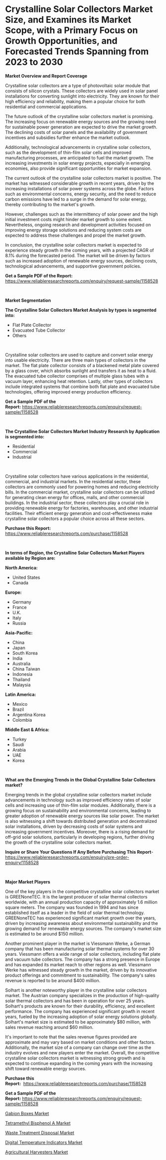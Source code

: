 <p><h1>Crystalline Solar Collectors Market Size, and Examines its Market Scope, with a Primary Focus on Growth Opportunities, and Forecasted Trends Spanning from 2023 to 2030</h1></p><p><strong>Market Overview and Report Coverage</strong></p>
<p><p>Crystalline solar collectors are a type of photovoltaic solar module that consists of silicon crystals. These collectors are widely used in solar panel installations for converting sunlight into electricity. They are known for their high efficiency and reliability, making them a popular choice for both residential and commercial applications.</p><p>The future outlook of the crystalline solar collectors market is promising. The increasing focus on renewable energy sources and the growing need for sustainable power generation are expected to drive the market growth. The declining costs of solar panels and the availability of government incentives and subsidies further enhance the market outlook.</p><p>Additionally, technological advancements in crystalline solar collectors, such as the development of thin-film solar cells and improved manufacturing processes, are anticipated to fuel the market growth. The increasing investments in solar energy projects, especially in emerging economies, also provide significant opportunities for market expansion.</p><p>The current outlook of the crystalline solar collectors market is positive. The market has witnessed considerable growth in recent years, driven by the increasing installations of solar power systems across the globe. Factors such as environmental concerns, energy security, and the need to reduce carbon emissions have led to a surge in the demand for solar energy, thereby contributing to the market's growth.</p><p>However, challenges such as the intermittency of solar power and the high initial investment costs might hinder market growth to some extent. Nevertheless, ongoing research and development activities focused on improving energy storage solutions and reducing system costs are expected to address these challenges and propel the market growth.</p><p>In conclusion, the crystalline solar collectors market is expected to experience steady growth in the coming years, with a projected CAGR of 8.1% during the forecasted period. The market will be driven by factors such as increased adoption of renewable energy sources, declining costs, technological advancements, and supportive government policies.</p></p>
<p><strong>Get a Sample PDF of the Report:</strong> <a href="https://www.reliableresearchreports.com/enquiry/request-sample/1158528">https://www.reliableresearchreports.com/enquiry/request-sample/1158528</a></p>
<p>&nbsp;</p>
<p><strong>Market Segmentation</strong></p>
<p><strong>The Crystalline Solar Collectors Market Analysis by types is segmented into:</strong></p>
<p><ul><li>Flat Plate Collector</li><li>Evacuated Tube Collector</li><li>Others</li></ul></p>
<p>&nbsp;</p>
<p><p>Crystalline solar collectors are used to capture and convert solar energy into usable electricity. There are three main types of collectors in the market. The flat plate collector consists of a blackened metal plate covered by a glass cover, which absorbs sunlight and transfers it as heat to a fluid. The evacuated tube collector comprises of multiple glass tubes with a vacuum layer, enhancing heat retention. Lastly, other types of collectors include integrated systems that combine both flat plate and evacuated tube technologies, offering improved energy production efficiency.</p></p>
<p><strong>Get a Sample PDF of the Report:</strong>&nbsp;<a href="https://www.reliableresearchreports.com/enquiry/request-sample/1158528">https://www.reliableresearchreports.com/enquiry/request-sample/1158528</a></p>
<p>&nbsp;</p>
<p><strong>The Crystalline Solar Collectors Market Industry Research by Application is segmented into:</strong></p>
<p><ul><li>Residential</li><li>Commercial</li><li>Industrial</li></ul></p>
<p>&nbsp;</p>
<p><p>Crystalline solar collectors have various applications in the residential, commercial, and industrial markets. In the residential sector, these collectors are commonly used for powering homes and reducing electricity bills. In the commercial market, crystalline solar collectors can be utilized for generating clean energy for offices, malls, and other commercial buildings. In the industrial sector, these collectors play a crucial role in providing renewable energy for factories, warehouses, and other industrial facilities. Their efficient energy generation and cost-effectiveness make crystalline solar collectors a popular choice across all these sectors.</p></p>
<p><strong>Purchase this Report:</strong>&nbsp; <a href="https://www.reliableresearchreports.com/purchase/1158528">https://www.reliableresearchreports.com/purchase/1158528</a></p>
<p>&nbsp;</p>
<p><strong>In terms of Region, the Crystalline Solar Collectors Market Players available by Region are:</strong></p>
<p>
    <p> <strong> North America: </strong>
        <ul>
            <li>United States</li>
            <li>Canada</li>
        </ul>
        </p> 
    <p> <strong> Europe: </strong>
        <ul>
            <li>Germany</li>
            <li>France</li>
            <li>U.K.</li>
            <li>Italy</li>
            <li>Russia</li>
        </ul>
        </p> 
    <p> <strong> Asia-Pacific: </strong>
        <ul>
            <li>China</li>
            <li>Japan</li>
            <li>South Korea</li>
            <li>India</li>
            <li>Australia</li>
            <li>China Taiwan</li>
            <li>Indonesia</li>
            <li>Thailand</li>
            <li>Malaysia</li>
        </ul>
        </p> 
    <p> <strong> Latin America: </strong>
        <ul>
            <li>Mexico</li>
            <li>Brazil</li>
            <li>Argentina Korea</li>
            <li>Colombia</li>
        </ul>
        </p> 
    <p> <strong> Middle East & Africa: </strong>
        <ul>
            <li>Turkey</li>
            <li>Saudi</li>
            <li>Arabia</li>
            <li>UAE</li>
            <li>Korea</li>
        </ul>
    </p>
    </p>
<p>&nbsp;</p>
<p><strong>What are the Emerging Trends in the Global Crystalline Solar Collectors market?</strong></p>
<p><p>Emerging trends in the global crystalline solar collectors market include advancements in technology such as improved efficiency rates of solar cells and increasing use of thin-film solar modules. Additionally, there is a growing focus on sustainability and environmental concerns, leading to greater adoption of renewable energy sources like solar power. The market is also witnessing a shift towards distributed generation and decentralized solar installations, driven by decreasing costs of solar systems and increasing government incentives. Moreover, there is a rising demand for off-grid solar solutions, particularly in developing regions, further driving the growth of the crystalline solar collectors market.</p></p>
<p><strong>Inquire or Share Your Questions If Any Before Purchasing This Report</strong>- <a href="https://www.reliableresearchreports.com/enquiry/pre-order-enquiry/1158528">https://www.reliableresearchreports.com/enquiry/pre-order-enquiry/1158528</a></p>
<p>&nbsp;</p>
<p><strong>Major Market Players</strong></p>
<p><p>One of the key players in the competitive crystalline solar collectors market is GREENoneTEC. It is the largest producer of solar thermal collectors worldwide, with an annual production capacity of approximately 1.6 million square meters. The company was founded in 1994 and has since established itself as a leader in the field of solar thermal technology. GREENoneTEC has experienced significant market growth over the years, driven by increasing awareness about environmental sustainability and the growing demand for renewable energy sources. The company's market size is estimated to be around $150 million.</p><p>Another prominent player in the market is Viessmann Werke, a German company that has been manufacturing solar thermal systems for over 30 years. Viessmann offers a wide range of solar collectors, including flat plate and vacuum tube collectors. The company has a strong presence in Europe and has expanded its market reach to other regions as well. Viessmann Werke has witnessed steady growth in the market, driven by its innovative product offerings and commitment to sustainability. The company's sales revenue is reported to be around $400 million.</p><p>Solhart is another noteworthy player in the crystalline solar collectors market. The Austrian company specializes in the production of high-quality solar thermal collectors and has been in operation for over 25 years. Solhart's products are known for their durability, efficiency, and excellent performance. The company has experienced significant growth in recent years, fueled by the increasing adoption of solar energy solutions globally. Solhart's market size is estimated to be approximately $80 million, with sales revenue reaching around $60 million.</p><p>It's important to note that the sales revenue figures provided are approximate and may vary based on market conditions and other factors. Additionally, the market size of a company can change over time as the industry evolves and new players enter the market. Overall, the competitive crystalline solar collectors market is witnessing strong growth and is expected to continue expanding in the coming years with the increasing shift toward renewable energy sources.</p></p>
<p><strong>Purchase this Report:</strong>&nbsp;&nbsp;<a href="https://www.reliableresearchreports.com/purchase/1158528">https://www.reliableresearchreports.com/purchase/1158528</a></p>
<p></p>
<p><strong>Get a Sample PDF of the Report:</strong>&nbsp;<a href="https://www.reliableresearchreports.com/enquiry/request-sample/1158528">https://www.reliableresearchreports.com/enquiry/request-sample/1158528</a></p>
<p><p><a href="https://www.linkedin.com/pulse/gabion-boxes-market-research-report-unlocks-analysis-financial-khowc/">Gabion Boxes Market</a></p><p><a href="https://www.linkedin.com/pulse/tetramethyl-bisphenol-market-insights-players-forecast-hooxc/">Tetramethyl Bisphenol A Market</a></p><p><a href="https://www.linkedin.com/pulse/waste-treatment-disposal-market-size-share-amp-trends-2w21c/">Waste Treatment Disposal Market</a></p><p><a href="https://medium.com/@nathanl41025/digital-temperature-indicators-market-size-growth-forecast-2023-2030-0fafedc609d3">Digital Temperature Indicators Market</a></p><p><a href="https://medium.com/@maryg156987/agricultural-harvesters-market-size-growth-forecast-2023-2030-43a9e600be93">Agricultural Harvesters Market</a></p></p>